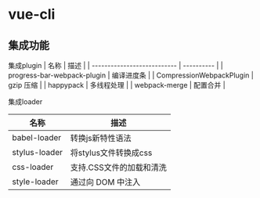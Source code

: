 # vue-cli
## 集成功能
集成plugin
| 名称                        | 描述       |
| --------------------------- | ---------- |
| progress-bar-webpack-plugin | 编译进度条 |
| CompressionWebpackPlugin    | gzip 压缩  |
| happypack                   | 多线程处理 |
| webpack-merge               | 配置合并   |

集成loader

| 名称                        | 描述       |
| --------------------------- | ---------- |
babel-loader | 转换js新特性语法
stylus-loader| 将stylus文件转换成css
css-loader | 支持.CSS文件的加载和清洗
style-loader | 通过向 DOM 中注入 <style> 标签实现css效果
thread-loader| 多进程打包js和css
eslint-loader | 通过 ESLint 检查 JavaScript 代码
Style-Resources-Loader | 全局引入css文件，不用受到@import

## 额外配置

1. 引入plugin
|                         | 描述       |
| --------------------------- | ---------- |
CompressionWebpackPlugin| gzip压缩

2. 引入loader
|                         | 描述       |
| --------------------------- | ---------- |
image-webpack-loader | 压缩图片大小


1. 添加浏览器支持
- browserslist
    > 通过package.json 文件里的 browserslist字段或一个单独的 .browserslistrc 文件来指定项目的目标浏览器的范围。这个值会被 @babel/preset-env 和 Autoprefixer 用来确定需要转译的 JavaScript 特性和需要添加的 CSS 浏览器前缀
    >
    [browserslist 目标浏览器配置表](https://juejin.im/post/5c1b6e50e51d45745728e878)
2. 配置scss/stylus共享全局变量
    利用style-resources-loader库
3. 配置单/多页面
    配置pages
4. 区分开发环境和生成环境的配置
    通过process.env.NODE_ENV变量来判断
5. 配置文件夹别名
    配置alias
6. 配置devServer项，用于反向代理，解决跨域问题，或进行mock
7. 关闭source map
    一般用于生产环境调试，开发环境可以关闭减少打包时间。


## 参考
[Vue cli3 通用多页面脚手架](https://juejin.im/post/5c0b8d74f265da6115109d68#heading-2)
[Vue CLI3搭建组件库并实现按需引入实战操作](https://juejin.im/post/5dd234635188254a1f44646a)
[一张图教你快速玩转vue-cli3
](https://juejin.im/post/5d1782eaf265da1ba91592fc)